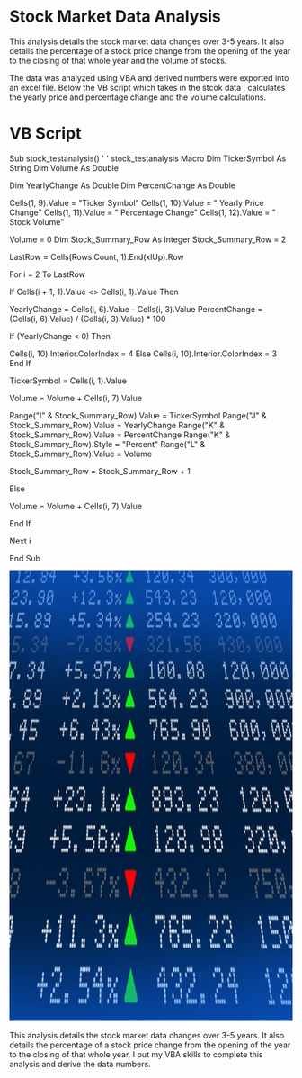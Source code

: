 # Stock Market Data Analysis
This analysis details the stock market data changes over 3-5 years. It also details the percentage of a stock price change from the opening of the year to the closing of that whole year and the volume of stocks. 

The data was analyzed using VBA and derived numbers were exported into an excel file. Below the VB script which takes in the stcok data , calculates the yearly price and percentage change and the volume calculations. 

# VB Script
Sub stock_testanalysis()
'
' stock_testanalysis Macro
Dim TickerSymbol As String
Dim Volume As Double


Dim YearlyChange As Double
Dim PercentChange As Double

Cells(1, 9).Value = "Ticker Symbol"
Cells(1, 10).Value = " Yearly Price Change"
Cells(1, 11).Value = " Percentage Change"
Cells(1, 12).Value = " Stock Volume"

Volume = 0
Dim Stock_Summary_Row As Integer
Stock_Summary_Row = 2

LastRow = Cells(Rows.Count, 1).End(xlUp).Row

For i = 2 To LastRow

If Cells(i + 1, 1).Value <> Cells(i, 1).Value Then

YearlyChange = Cells(i, 6).Value - Cells(i, 3).Value
PercentChange = (Cells(i, 6).Value) / (Cells(i, 3).Value) * 100

If (YearlyChange < 0) Then

Cells(i, 10).Interior.ColorIndex = 4
Else
Cells(i, 10).Interior.ColorIndex = 3
End If


TickerSymbol = Cells(i, 1).Value

Volume = Volume + Cells(i, 7).Value

Range("I" & Stock_Summary_Row).Value = TickerSymbol
Range("J" & Stock_Summary_Row).Value = YearlyChange
Range("K" & Stock_Summary_Row).Value = PercentChange
Range("K" & Stock_Summary_Row).Style = "Percent"
Range("L" & Stock_Summary_Row).Value = Volume

Stock_Summary_Row = Stock_Summary_Row + 1

Else

Volume = Volume + Cells(i, 7).Value

End If

Next i


End Sub
<p align="center">
  <img width="800" height="800" src="https://github.com/narayanan-nithya/Stock-Market-Data-Analysis/blob/master/stockmarket.jpg">
</p>
This analysis details the stock market data changes over 3-5 years. It also details the percentage of a stock price change from the opening of the year to the closing of that whole year. I put my VBA skills to complete this analysis and derive the data numbers. 

